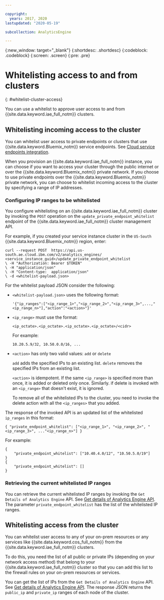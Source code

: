 ```yaml
---

copyright:
  years: 2017, 2020
lastupdated: "2020-05-19"

subcollection: AnalyticsEngine

---
```


{:new_window: target="_blank"}
{:shortdesc: .shortdesc}
{:codeblock: .codeblock}
{:screen: .screen}
{:pre: .pre}

# Whitelisting access to and from clusters
{: #whitelist-cluster-access}

You can use a whitelist to approve user access to and from  {{site.data.keyword.iae_full_notm}} clusters.

## Whitelisting incoming access to the cluster

You can whitelist user access to private endpoints or clusters that use {{site.data.keyword.Bluemix_notm}} service endpoints. See [Cloud service endpoints integration](/docs/AnalyticsEngine?topic=AnalyticsEngine-service-endpoint-integration).

When you provision an {{site.data.keyword.iae_full_notm}} instance, you can choose if you want to access your cluster through the public internet or over the {{site.data.keyword.Bluemix_notm}} private network. If you choose to use private endpoints over the {{site.data.keyword.Bluemix_notm}} private network, you can choose to whitelist incoming access to the cluster by specifying a range of IP addresses.

### Configuring IP ranges to be whitelisted

You configure whitelisting on an  {{site.data.keyword.iae_full_notm}} cluster by invoking the `POST` operation on the `update_private_endpoint_whitelist` endpoint of the {{site.data.keyword.iae_full_notm}} cluster management API.

For example, if you created your service instance cluster in the `US-South` {{site.data.keyword.Bluemix_notm}} region, enter:
```
curl --request POST  https://api.us-south.ae.cloud.ibm.com/v2/analytics_engines/ <service_instance_guid>/update_private_endpoint_whitelist
\ -H "Authorization: Bearer $TOKEN"
\ -H "application/json"
\ -H "Content-type:	 application/json"
\ -d <whitelist-payload.json>
```

For the whitelist payload JSON consider the following:
- `<whitelist-payload.json>` uses the following format:
  ```
  '{"ip_ranges":["<ip_range_1>","<ip_range_2>","<ip_range_3>",...,"<ip_range_n>"],"action":"<action>"}'
  ```

- `<ip_range>` must use the format:
  ```
  <ip_octate>.<ip_octate>.<ip_octate>.<ip_octate>/<cidr>
  ```
  For example:
  ```
  10.20.5.9/32, 10.50.0.0/16, ...
  ```
- `<action>` has only two valid values: `add` or `delete`

  `add` adds the specified IPs to an existing list. `delete` removes the specified IPs from an existing list.

  `<action>` is idempotent. If the same `<ip_range>` is specified more than once, it is added or deleted only once. Similarly. if  delete is invoked with an `<ip_range>` that doesn't exist, it ìs  ignored.

  To remove all of the whitelisted IPs to the cluster, you need to invoke the delete action with all the `<ip_ranges>` that you added.

The response of the invoked API is an updated list of the whitelisted `ip_ranges` in this format:
```
{ "private_endpoint_whitelist": ["<ip_range_1>", "<ip_range_2>", "<ip_range_3>", ..."<ip_range_n>"] }
```

For example:
```
{
	"private_endpoint_whitelist": ["10.40.4.0/12", "10.50.5.0/19"]
}
{
	"private_endpoint_whitelist": []
}
```

### Retrieving the current whitelisted IP ranges

You can retrieve the current whitelisted IP ranges by invoking the `Get Details of Analytics Engine` API. See [Get details of Analytics Engine API](https://cloud.ibm.com/apidocs/ibm-analytics-engine#get-details-of-analytics-engine). The parameter `private_endpoint_whitelist` has the list of the whitelisted IP ranges.

## Whitelisting access from the cluster

You can whitelist user access to any of your on-prem resources or any services like {{site.data.keyword.cos_full_notm}} from the  {{site.data.keyword.iae_full_notm}} clusters.

To do this, you need the list of all public or private IPs (depending on your network access method) that belong to your {{site.data.keyword.iae_full_notm}} cluster so that you can add this list to the firewall rules on your on-prem resources or  services.

You can get the list of IPs from the `Get Details of Analytics Engine` API. See [Get details of Analytics Engine API](https://cloud.ibm.com/apidocs/ibm-analytics-engine#get-details-of-analytics-engine). The response JSON returns the `public_ip` and `private_ip` ranges of each node of the cluster.
